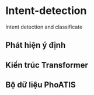 # Intent-detection
Intent detection and classificate

## Phát hiện ý định
## Kiến trúc Transformer
## Bộ dữ liệu PhoATIS
